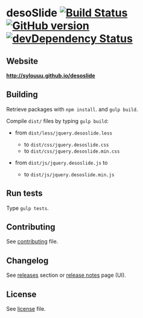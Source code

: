 # desoSlide [![Build Status](https://travis-ci.org/sylouuu/desoslide.svg)](https://travis-ci.org/sylouuu/desoslide) [![GitHub version](https://badge.fury.io/gh/sylouuu%2Fdesoslide.svg)](http://badge.fury.io/gh/sylouuu%2Fdesoslide) [![devDependency Status](https://david-dm.org/sylouuu/desoslide/dev-status.svg?theme=shields.io)](https://david-dm.org/sylouuu/desoslide#info=devDependencies)

## Website

**http://sylouuu.github.io/desoslide**

## Building

Retrieve packages with `npm install`. and `gulp build`.

Compile `dist/` files by typing `gulp build`:

* from `dist/less/jquery.desoslide.less`
    * to `dist/css/jquery.desoslide.css`
    * to `dist/css/jquery.desoslide.min.css`

* from `dist/js/jquery.desoslide.js` to
    * to `dist/js/jquery.desoslide.min.js`

## Run tests

Type `gulp tests`.

## Contributing

See <a href="CONTRIBUTING.md">contributing</a> file.

## Changelog

See <a href="https://github.com/sylouuu/desoslide/releases">releases</a> section or <a href="http://sylouuu.github.io/desoslide/doc/release-notes.html">release notes</a> page (UI).

## License

See <a href="LICENSE.md">license</a> file.
